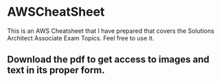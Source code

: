 # AWSCheatSheet
This is an AWS Cheatsheet that I have prepared that covers the Solutions Architect Associate Exam Topics. Feel free to use it.
## Download the pdf to get access to images and text in its proper form.
